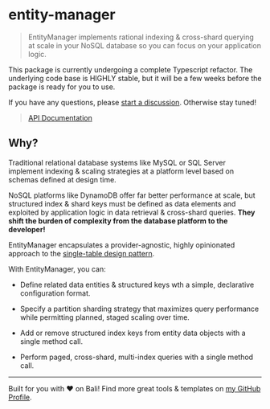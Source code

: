 # entity-manager

> EntityManager implements rational indexing & cross-shard querying at scale in your NoSQL database so you can focus on your application logic.

This package is currently undergoing a complete Typescript refactor. The underlying code base is HIGHLY stable, but it will be a few weeks before the package is ready for you to use.

If you have any questions, please [start a discussion](https://github.com/karmaniverous/entity-manager/discussions). Otherwise stay tuned!

> [API Documentation](https://karmaniverous.github.io/entity-manager/)

## Why?

Traditional relational database systems like MySQL or SQL Server implement indexing & scaling strategies at a platform level based on schemas defined at design time.

NoSQL platforms like DynamoDB offer far better performance at scale, but structured index & shard keys must be defined as data elements and exploited by application logic in data retrieval & cross-shard queries. **They shift the burden of complexity from the database platform to the developer!**

EntityManager encapsulates a provider-agnostic, highly opinionated approach to the [single-table design pattern](https://aws.amazon.com/blogs/compute/creating-a-single-table-design-with-amazon-dynamodb/).

With EntityManager, you can:

- Define related data entities & structured keys wth a simple, declarative configuration format.

- Specify a partition sharding strategy that maximizes query performance while permitting planned, staged scaling over time.

- Add or remove structured index keys from entity data objects with a single method call.

- Perform paged, cross-shard, multi-index queries with a single method call.

---

Built for you with ❤️ on Bali! Find more great tools & templates on [my GitHub Profile](https://github.com/karmaniverous).

